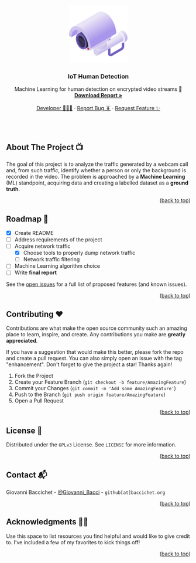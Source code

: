<div id="top"></div>
<!--
*** Thanks for checking out the Best-README-Template. If you have a suggestion
*** that would make this better, please fork the repo and create a pull request
*** or simply open an issue with the tag "enhancement".
*** Don't forget to give the project a star!
*** Thanks again! Now go create something AMAZING! :D
-->

<!-- PROJECT LOGO -->
<br />
<div align="center">
  <a href="https://github.com/GiovanniBaccichet/IoT-human-detection">
    <img src="media/security-camera.png" alt="Logo" width="160">
  </a>

  <h3 align="center">IoT Human Detection</h3>

  <p align="center">
    Machine Learning for human detection on encrypted video streams 🧠
    <br />
    <a href="https://github.com/GiovanniBaccichet/IoT-human-detection"><strong>Download Report »</strong></a>
    <br />
    <br />
    <a href="https://baccichet.org">Developer 👨🏻‍💻</a>
    ·
    <a href="https://github.com/GiovanniBaccichet/IoT-human-detection/issues">Report Bug 🪳</a>
    ·
    <a href="https://github.com/GiovanniBaccichet/IoT-human-detection/issues">Request Feature ✨</a>
  </p>
</div>

<br />
<br />

<!-- ABOUT THE PROJECT -->
## About The Project 📺

The goal of this project is to analyze the traffic generated by a webcam call and, from such traffic, identify whether a person or only the background is recorded in the video. The problem is approached by a **Machine Learning** (ML) standpoint, acquiring data and creating a labelled dataset as a **ground truth**.

<p align="right">(<a href="#top">back to top</a>)</p>

<!-- ROADMAP -->
## Roadmap 🚸

- [X] Create README
- [ ] Address requirements of the project
- [ ] Acquire network traffic
  - [X] Choose tools to properly dump network traffic
  - [ ] Network traffic filtering
- [ ] Machine Learning algorithm choice
- [ ] Write **final report**

See the [open issues](https://github.com/GiovanniBaccichet/IoT-human-detection/issues) for a full list of proposed features (and known issues).

<p align="right">(<a href="#top">back to top</a>)</p>



<!-- CONTRIBUTING -->
## Contributing ❤️

Contributions are what make the open source community such an amazing place to learn, inspire, and create. Any contributions you make are **greatly appreciated**.

If you have a suggestion that would make this better, please fork the repo and create a pull request. You can also simply open an issue with the tag "enhancement".
Don't forget to give the project a star! Thanks again!

1. Fork the Project
2. Create your Feature Branch (`git checkout -b feature/AmazingFeature`)
3. Commit your Changes (`git commit -m 'Add some AmazingFeature'`)
4. Push to the Branch (`git push origin feature/AmazingFeature`)
5. Open a Pull Request

<p align="right">(<a href="#top">back to top</a>)</p>



<!-- LICENSE -->
## License 📑

Distributed under the `GPLv3` License. See `LICENSE` for more information.

<p align="right">(<a href="#top">back to top</a>)</p>



<!-- CONTACT -->
## Contact 📬

Giovanni Baccichet - [@Giovanni_Bacci](https://twitter.com/Giovanni_Bacci) - `github[at]baccichet.org`

<p align="right">(<a href="#top">back to top</a>)</p>



<!-- ACKNOWLEDGMENTS -->
## Acknowledgments 👏🏻

Use this space to list resources you find helpful and would like to give credit to. I've included a few of my favorites to kick things off!

<p align="right">(<a href="#top">back to top</a>)</p>